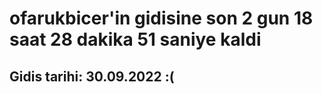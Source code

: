 # ofarukbicer'in gidisine son 2 gun 18 saat 28 dakika 51 saniye kaldi

## Gidis tarihi: 30.09.2022 :(